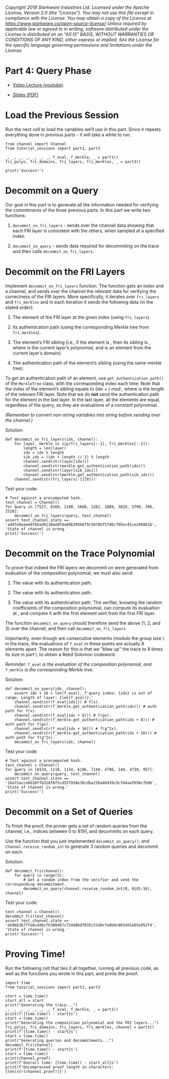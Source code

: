 _Copyright 2019 Starkware Industries Ltd. Licensed under the Apache
License, Version 2.0 (the "License"). You may not use this file except
in compliance with the License. You may obtain a copy of the License at
<https://www.starkware.co/open-source-license/> Unless required by
applicable law or agreed to in writing, software distributed under the
License is distributed on an "AS IS" BASIS, WITHOUT WARRANTIES OR
CONDITIONS OF ANY KIND, either express or implied. See the License for
the specific language governing permissions and limitations under the
License._

# Part 4: Query Phase

- [Video Lecture
  (youtube)](https://www.youtube.com/watch?v=CxP28qM4tAc)

- [Slides
  (PDF)](https://starkware.co/wp-content/uploads/2021/12/STARK101-Part4.pdf)

# Load the Previous Session

Run the next cell to load the variables we’ll use in this part. Since it
repeats everything done in previous parts - it will take a while to run.

    from channel import Channel
    from tutorial_sessions import part1, part3

    _, _, _, _, _, _, _, f_eval, f_merkle, _ = part1()
    fri_polys, fri_domains, fri_layers, fri_merkles, _ = part3()

    print('Success!')

# Decommit on a Query

Our goal in this part is to generate all the information needed for
verifying the commitments of the three previous parts. In this part we
write two functions:

1.  `decommit_on_fri_layers` - sends over the channel data showing that
    each FRI layer is consistent with the others, when sampled at a
    specified index.

2.  `decommit_on_query` - sends data required for decommiting on the
    trace and then calls `decommit_on_fri_layers`.

# Decommit on the FRI Layers

Implement `decommit_on_fri_layers` function. The function gets an index
and a channel, and sends over the channel the relevant data for
verifying the correctness of the FRI layers. More specifically, it
iterates over `fri_layers` and `fri_merkles` and in each iteration it
sends the following data (in the stated order):

1.  The element of the FRI layer at the given index (using
    `fri_layers`).

2.  Its authentication path (using the corresponding Merkle tree from
    `fri_merkles`).

3.  The element’s FRI sibling (i.e., if the element is , then its
    sibling is , where is the current layer’s polynomial, and is an
    element from the current layer’s domain).

4.  The authentication path of the element’s sibling (using the same
    merkle tree).

To get an authentication path of an element, use
`get_authentication_path()` of the `MerkleTree` class, with the
corresponding index each time. Note that the index of the element’s
sibling equals to (idx + ) mod , where is the length of the relevant FRI
layer. Note that we do **not** send the authentication path for the
element in the last layer. In the last layer, all the elements are
equal, regardless of the query, as they are evaluations of a constant
polynomial.

_(Remember to convert non-string variables into string before sending
over the channel.)_

Solution:

    def decommit_on_fri_layers(idx, channel):
        for layer, merkle in zip(fri_layers[:-1], fri_merkles[:-1]):
            length = len(layer)
            idx = idx % length
            sib_idx = (idx + length // 2) % length
            channel.send(str(layer[idx]))
            channel.send(str(merkle.get_authentication_path(idx)))
            channel.send(str(layer[sib_idx]))
            channel.send(str(merkle.get_authentication_path(sib_idx)))
        channel.send(str(fri_layers[-1][0]))

Test your code:

    # Test against a precomputed hash.
    test_channel = Channel()
    for query in [7527, 8168, 1190, 2668, 1262, 1889, 3828, 5798, 396, 2518]:
        decommit_on_fri_layers(query, test_channel)
    assert test_channel.state == 'ad4fe9aaee0fbbad0130ae0fda896393b879c5078bf57d6c705ec41ce240861b', 'State of channel is wrong.'
    print('Success!')

# Decommit on the Trace Polynomial

To prove that indeed the FRI layers we decommit on were generated from
evaluation of the composition polynomial, we must also send:

1.  The value with its authentication path.

2.  The value with its authentication path.

3.  The value with its authentication path. The verifier, knowing the
    random coefficients of the composition polynomial, can compute its
    evaluation at , and compare it with the first element sent from the
    first FRI layer.

The function `decommit_on_query` should therefore send the above (1, 2,
and 3) over the channel, and then call `decommit_on_fri_layers`.

Importantly, even though are consecutive elements (modulo the group size
) in the trace, the evaluations of `f_eval` in these points are actually
8 elements apart. The reason for this is that we "blew up" the trace to
8 times its size in part I, to obtain a Reed Solomon codeword.

_Reminder: `f_eval` is the evaluation of the composition polynomial, and
`f_merkle` is the corresponding Merkle tree._

Solution:

    def decommit_on_query(idx, channel):
        assert idx + 16 < len(f_eval), f'query index: {idx} is out of range. Length of layer: {len(f_eval)}.'
        channel.send(str(f_eval[idx])) # f(x).
        channel.send(str(f_merkle.get_authentication_path(idx))) # auth path for f(x).
        channel.send(str(f_eval[idx + 8])) # f(gx).
        channel.send(str(f_merkle.get_authentication_path(idx + 8))) # auth path for f(gx).
        channel.send(str(f_eval[idx + 16])) # f(g^2x).
        channel.send(str(f_merkle.get_authentication_path(idx + 16))) # auth path for f(g^2x).
        decommit_on_fri_layers(idx, channel)

Test your code:

    # Test against a precomputed hash.
    test_channel = Channel()
    for query in [8134, 1110, 1134, 6106, 7149, 4796, 144, 4738, 957]:
        decommit_on_query(query, test_channel)
    assert test_channel.state == '16a72acce8d10ffb318f8f5cd557930e38cdba236a40439c9cf04aaf650cfb96', 'State of channel is wrong.'
    print('Success!')

# Decommit on a Set of Queries

To finish the proof, the prover gets a set of random queries from the
channel, i.e., indices between 0 to 8191, and decommits on each query.

Use the function that you just implemented `decommit_on_query()`, and
`Channel.receive_random_int` to generate 3 random queries and decommit
on each.

Solution:

    def decommit_fri(channel):
        for query in range(3):
            # Get a random index from the verifier and send the corresponding decommitment.
            decommit_on_query(channel.receive_random_int(0, 8191-16), channel)

Test your code:

    test_channel = Channel()
    decommit_fri(test_channel)
    assert test_channel.state == 'eb96b3b77fe6cd48cfb388467c72440bdf035c51d0cfe8b4c003dd1e65e952fd', 'State of channel is wrong.'
    print('Success!')

# Proving Time!

Run the following cell that ties it all together, running all previous
code, as well as the functions you wrote in this part, and prints the
proof.

    import time
    from tutorial_sessions import part1, part3

    start = time.time()
    start_all = start
    print("Generating the trace...")
    _, _, _, _, _, _, _, f_eval, f_merkle, _ = part1()
    print(f'{time.time() - start}s')
    start = time.time()
    print("Generating the composition polynomial and the FRI layers...")
    fri_polys, fri_domains, fri_layers, fri_merkles, channel = part3()
    print(f'{time.time() - start}s')
    start = time.time()
    print("Generating queries and decommitments...")
    decommit_fri(channel)
    print(f'{time.time() - start}s')
    start = time.time()
    print(channel.proof)
    print(f'Overall time: {time.time() - start_all}s')
    print(f'Uncompressed proof length in characters: {len(str(channel.proof))}')
